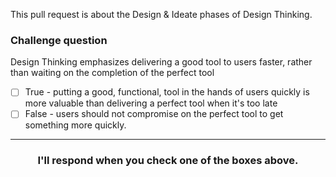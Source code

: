 This pull request is about the Design & Ideate phases of Design Thinking.  

### Challenge question


Design Thinking emphasizes delivering a good tool to users faster, rather than waiting on the completion of the perfect tool

- [ ] True - putting a good, functional, tool in the hands of users quickly is more valuable than delivering a perfect tool when it's too late
- [ ] False -  users should not compromise on the perfect tool to get something more quickly.

<hr>
<h3 align="center">I'll respond when you check one of the boxes above.</h3>